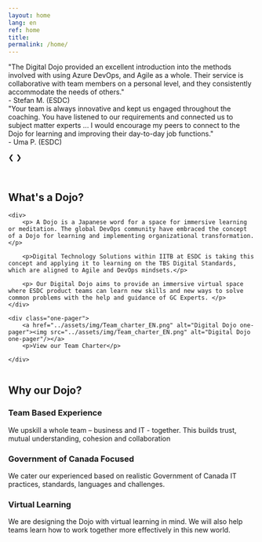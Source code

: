 ```yaml
---
layout: home
lang: en
ref: home
title:  
permalink: /home/
---
```



 <!-- Slideshow container -->
<div class="slideshow-container fade">

  <!-- Full images with numbers and message Info -->
  <div class="Containers">
        "The Digital Dojo provided an excellent introduction into the methods involved with using Azure DevOps, and Agile as a whole. 
        Their service is collaborative with team members on a personal level, and they consistently accommodate the needs of others."
        <div class="signature">- Stefan M. (ESDC)</div>
  </div>

  <div class="Containers">
    "Your team is always innovative and kept us engaged throughout the coaching. You have listened to our requirements and connected us to subject matter experts ... I would encourage my peers to connect to the Dojo for learning and improving their day-to-day job functions."
    <div class="signature">- Uma P. (ESDC)</div>

  </div>

  <!-- Back and forward buttons -->
  <a class="Back" onclick="plusSlides(-1)" alt="Previous Testimonial">&#10094;</a>
  <a class="forward" onclick="plusSlides(1)"  alt="Next Testimonial">&#10095;</a>
</div>
<br>

<!-- The circles/dots -->
<div >
  <span class="dotty" onclick="currentSlide(1)"></span>
  <span class="dotty" onclick="currentSlide(2)"></span>
</div> 


## What's a Dojo?

<div class="grid2">
 
    <div>
        <p> A Dojo is a Japanese word for a space for immersive learning or meditation. The global DevOps community have embraced the concept of a Dojo for learning and implementing organizational transformation.</p>

        <p>Digital Technology Solutions within IITB at ESDC is taking this concept and applying it to learning on the TBS Digital Standards, which are aligned to Agile and DevOps mindsets.</p>

        <p> Our Digital Dojo aims to provide an immersive virtual space where ESDC product teams can learn new skills and new ways to solve common problems with the help and guidance of GC Experts. </p>
    </div>

    <div class="one-pager">
        <a href="../assets/img/Team_charter_EN.png" alt="Digital Dojo one-pager"><img src="../assets/img/Team_charter_EN.png" alt="Digital Dojo one-pager"/></a>
        <p>View our Team Charter</p>
        
    </div>
</div>

<p><img src="../assets/img/decorative-dots.png" class="dots" role="presentation" alt=""></p>

## Why our Dojo?

### Team Based Experience 
We upskill a whole team – business and IT - together.​ This builds trust, mutual​ understanding, cohesion and​ collaboration

### Government of Canada Focused
We cater our experienced based on realistic Government of Canada IT practices, standards,​ languages and challenges.

### Virtual Learning
We are designing the Dojo with virtual learning in mind. We will also help teams learn how to work together more effectively in this new world.


